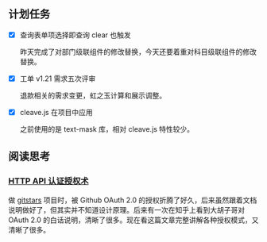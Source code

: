 ## 计划任务

- [x] 查询表单项选择即查询 clear 也触发

  昨天完成了对部门级联组件的修改替换，今天还要着重对科目级联组件的修改替换。

- [x] 工单 v1.21 需求五次评审

  退款相关的需求变更，虹之玉计算和展示调整。

- [x] cleave.js 在项目中应用

  之前使用的是 text-mask 库，相对 cleave.js 特性较少。

## 阅读思考

### [HTTP API 认证授权术](https://coolshell.cn/articles/19395.html)

做 [gitstars](https://github.com/Monine/gitstars) 项目时，被 Github OAuth 2.0 的授权折腾了好久，后来虽然跟着文档说明做好了，但其实并不知道设计原理。后来有一次在知乎上看到大胡子哥对 OAuth 2.0 的白话说明，清晰了很多。现在看这篇文章完整讲解各种授权模式，又清晰了很多。
